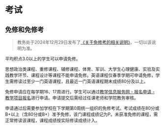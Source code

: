 # 考试

## 免修和免修考

> 教务处于2024年12月29日发布了[《关于免修考的相关说明》](https://jwc.sjtu.edu.cn/info/1222/118761.htm)，一切以该说明为准。

平均积点3.0以上的学生可以申请免修。

思想政治类课程、重修课程、辅修课程、体育、军训、大学生心理健康、实验及实践教学环节、课程设计等课程不能申请免修。英语课程仅春季学期可申请免修，学生需修读过至少一门英语课程，且最近一门英语课程期末成绩80分及以上。

免修申请应在每学期16、17周进行。学生可以通过[教学信息服务网 - 报名申请 - 教学项目报名](https://i.sjtu.edu.cn/jxrwbmgl/jxrwxmbm_cxJxrwxmbmIndex.html?gnmkdm=N2511&layout=default)进行申请。申请提交后需经过任课老师和学院教务审核。

申请通过后需要参加学校在下学期第0周统一组织的免修考试。考试成绩在80分或B+以上（含80分或B+）准予免修，该门课程成绩记为P。未获准免修的课程，需正常修读该课程，课程成绩按实际修读成绩计入。
